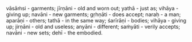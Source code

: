 vāsāṁsi - garments; jīrṇāni - old and worn out; yathā - just as; vihāya - giving up; navāni - new garments; gṛhṇāti - does accept; naraḥ - a man; aparāṇi - others; tathā - in the same way; śarīrāṇi - bodies; vihāya - giving up; jirṇāni - old and useless; anyāni - different; saṁyāti - verily accepts; navāni - new sets; dehī - the embodied.